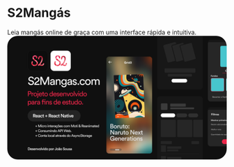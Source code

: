 <h1>S2Mangás</h1>
<span>Leia mangás online de graça com uma interface rápida e intuitiva.</span>

<img src="https://github.com/JohnnyBoySou/s2mangas/blob/master/src/assets/design/brand_page.png" style="width: 800px; border-radius: 24px;" />
